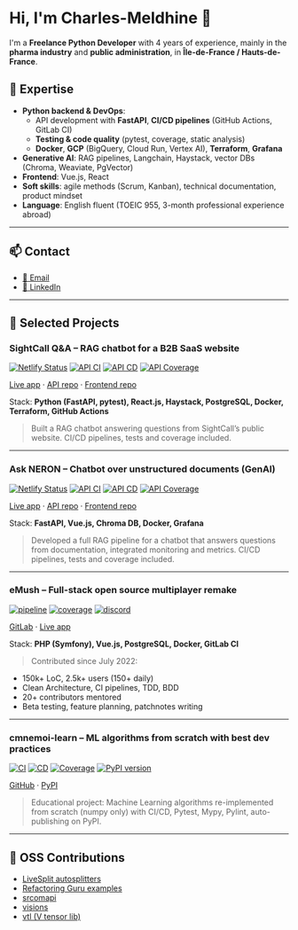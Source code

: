 # Hi, I'm Charles-Meldhine 👋

I'm a **Freelance Python Developer** with 4 years of experience, mainly in the **pharma industry** and **public administration**, in **Île-de-France / Hauts-de-France**.

## 🧰 Expertise

- **Python backend & DevOps**:
  - API development with **FastAPI**, **CI/CD pipelines** (GitHub Actions, GitLab CI)
  - **Testing & code quality** (pytest, coverage, static analysis)
  - **Docker**, **GCP** (BigQuery, Cloud Run, Vertex AI), **Terraform**, **Grafana**
- **Generative AI**: RAG pipelines, Langchain, Haystack, vector DBs (Chroma, Weaviate, PgVector)
- **Frontend**: Vue.js, React
- **Soft skills**: agile methods (Scrum, Kanban), technical documentation, product mindset
- **Language**: English fluent (TOEIC 955, 3-month professional experience abroad)

---

## 📫 Contact

- [📧 Email](mailto:charlesmeldhine.madimnemoi@gmail.com)
- [💼 LinkedIn](https://www.linkedin.com/in/madi-mnemoi-charles-meldhine-data-scientist-machine-learning-engineer-python-developer)

---

## 📌 Selected Projects

### SightCall Q&A – RAG chatbot for a B2B SaaS website

[![Netlify Status](https://api.netlify.com/api/v1/badges/19d09da9-f02f-453f-ba24-9b07f2f4eaae/deploy-status)](https://sightcall-qa.netlify.app/)
[![API CI](https://github.com/cmnemoi/sightcall_qa_api/actions/workflows/continuous_integration.yaml/badge.svg)](https://github.com/cmnemoi/sightcall_qa_api/actions/workflows/continuous_integration.yaml)
[![API CD](https://github.com/cmnemoi/sightcall_qa_api/actions/workflows/continuous_delivery.yaml/badge.svg)](https://github.com/cmnemoi/sightcall_qa_api/actions/workflows/continuous_delivery.yaml)
[![API Coverage](https://codecov.io/gh/cmnemoi/sightcall_qa_api/graph/badge.svg?token=FLAARH38AG)](https://codecov.io/gh/cmnemoi/sightcall_qa_api)

[Live app](https://sightcall-qa.netlify.app) · [API repo](https://github.com/cmnemoi/sightcall_qa_api) · [Frontend repo](https://github.com/cmnemoi/sightcall-qa-app)

Stack: **Python (FastAPI, pytest), React.js, Haystack, PostgreSQL, Docker, Terraform, GitHub Actions**

> Built a RAG chatbot answering questions from SightCall’s public website. CI/CD pipelines, tests and coverage included.

---

### Ask NERON – Chatbot over unstructured documents (GenAI)

[![Netlify Status](https://api.netlify.com/api/v1/badges/49ec8f74-e14b-4a9d-ac0e-a3947e403301/deploy-status)](https://askneron.netlify.app)
[![API CI](https://github.com/cmnemoi/emush_rag/actions/workflows/continuous_integration.yaml/badge.svg)](https://github.com/cmnemoi/emush_rag/actions/workflows/continuous_integration.yaml)
[![API CD](https://github.com/cmnemoi/emush_rag/actions/workflows/create_github_release.yaml/badge.svg)](https://github.com/cmnemoi/emush_rag/actions/workflows/create_github_release.yaml)
[![API Coverage](https://codecov.io/gh/cmnemoi/emush_rag/graph/badge.svg?token=FLAARH38AG)](https://codecov.io/gh/cmnemoi/emush_rag)

[Live app](https://askneron.netlify.app) · [API repo](https://github.com/cmnemoi/emush_rag) · [Frontend repo](https://github.com/cmnemoi/ask_neron_front)

Stack: **FastAPI, Vue.js, Chroma DB, Docker, Grafana**

> Developed a full RAG pipeline for a chatbot that answers questions from documentation, integrated monitoring and metrics. CI/CD pipelines, tests and coverage included.

---

### eMush – Full-stack open source multiplayer remake

[![pipeline](https://gitlab.com/eternaltwin/mush/mush/badges/develop/pipeline.svg)](https://gitlab.com/eternaltwin/mush/mush/-/pipelines?ref=develop)
[![coverage](https://gitlab.com/eternaltwin/mush/mush/badges/develop/coverage.svg?job=api-test-develop&key_text=Backend+Coverage&key_width=130)](https://gitlab.com/eternaltwin/mush/mush/-/graphs/develop/charts)
[![discord](https://user-content.gitlab-static.net/7e2a439cd72fbe75267ad51eece2abd136f004b2/68747470733a2f2f696d672e736869656c64732e696f2f646973636f72642f363933303832303131343834363834333438)](https://discord.com/channels/693082011484684348/746873392463872071)

[GitLab](https://gitlab.com/eternaltwin/mush/mush) · [Live app](https://emush.eternaltwin.org)

Stack: **PHP (Symfony), Vue.js, PostgreSQL, Docker, GitLab CI**

> Contributed since July 2022:
- 150k+ LoC, 2.5k+ users (150+ daily)
- Clean Architecture, CI pipelines, TDD, BDD
- 20+ contributors mentored
- Beta testing, feature planning, patchnotes writing

---

### cmnemoi-learn – ML algorithms from scratch with best dev practices

[![CI](https://github.com/cmnemoi/cmnemoi-learn/actions/workflows/continous_integration.yaml/badge.svg?branch=main)](https://github.com/cmnemoi/cmnemoi-learn/actions/workflows/continous_integration.yaml)
[![CD](https://github.com/cmnemoi/cmnemoi-learn/actions/workflows/create_github_release.yaml/badge.svg?branch=main)](https://github.com/cmnemoi/cmnemoi-learn/actions/workflows/create_github_release.yaml)
[![Coverage](https://coveralls.io/repos/github/cmnemoi/cmnemoi-learn/badge.svg?branch=main)](https://coveralls.io/github/cmnemoi/cmnemoi-learn?branch=main)
[![PyPI version](https://badge.fury.io/py/cmnemoi-learn.svg)](https://badge.fury.io/py/cmnemoi-learn)

[GitHub](https://github.com/cmnemoi/cmnemoi-learn) · [PyPI](https://pypi.org/project/cmnemoi-learn/)

> Educational project: Machine Learning algorithms re-implemented from scratch (numpy only) with CI/CD, Pytest, Mypy, Pylint, auto-publishing on PyPI.

---

## 🧪 OSS Contributions

- [LiveSplit autosplitters](https://github.com/LiveSplit/LiveSplit.AutoSplitters/commits?author=cmnemoi)
- [Refactoring Guru examples](https://github.com/RefactoringGuru/refactoring-examples/commits?author=cmnemoi)
- [srcomapi](https://github.com/blha303/srcomapi/commits?author=cmnemoi)
- [visions](https://github.com/dylan-profiler/visions/commits?author=cmnemoi)
- [vtl (V tensor lib)](https://github.com/vlang/vtl/commits?author=cmnemoi)
